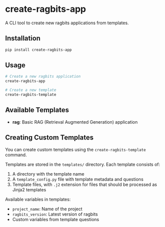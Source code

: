 # create-ragbits-app

A CLI tool to create new ragbits applications from templates.

## Installation

```bash
pip install create-ragbits-app
```

## Usage

```bash
# Create a new ragbits application
create-ragbits-app

# Create a new template
create-ragbits-template
```

## Available Templates

- **rag**: Basic RAG (Retrieval Augmented Generation) application

## Creating Custom Templates

You can create custom templates using the `create-ragbits-template` command.

Templates are stored in the `templates/` directory. Each template consists of:

1. A directory with the template name
2. A `template_config.py` file with template metadata and questions
3. Template files, with `.j2` extension for files that should be processed as Jinja2 templates

Available variables in templates:
- `project_name`: Name of the project
- `ragbits_version`: Latest version of ragbits
- Custom variables from template questions
